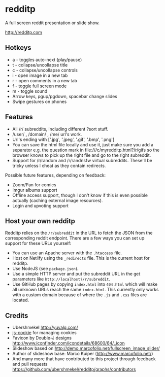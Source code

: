 # redditp

A full screen reddit presentation or slide show.

http://redditp.com

## Hotkeys

* a - toggles auto-next (play/pause)
* t - collapse/uncollapse title
* c - collapse/uncollapse controls
* i - open image in a new tab
* r - open comments in a new tab 
* f - toggle full screen mode
* m - toggle sound
* Arrow keys, pgup/pgdown, spacebar change slides
* Swipe gestures on phones

## Features

* All /r/ subreddits, including different ?sort stuff.
* /user/ , /domain/ , /me/ url's work.
* Url's ending with ['.jpg', '.jpeg', '.gif', '.bmp', '.png']
* You can save the html file locally and use it, just make sure you add a separator e.g. the question mark in file:///c/myredditp.html?/r/gifs so the browser knows to pick up the right file and go to the right subreddit.
* Support for /r/random and /r/randnsfw virtual subreddits. These'll be tricky unless I cheat as they contain redirects.

Possible future features, depending on feedback:
* Zoom/Pan for comics
* Imgur albums support
* Offline access support, though I don't know if this is even possible actually (caching external image resources).
* Login and upvoting support

## Host your own redditp

Redditp relies on the `/r/subreddit` in the URL to fetch the JSON from the corresponding reddit endpoint. There are a few ways you can set up support for these URLs yourself:

* You can use an Apache server with the `.htaccess` file.
* Host on Netlify using the `_redirects` file. This is the current host for redditp.
* Use NodeJS (see `package.json`).
* Use a simple HTTP server and put the subreddit URL in the get parameters like `http://localhost?/r/subreddit`.
* Use GitHub pages by copying `index.html` into `404.html` which will make all unknown URLs reach the same `index.html`. This currently only works with a custom domain because of where the `.js` and `.css` files are located.

## Credits

* Ubershmekel http://yuvalg.com/
* [js-cookie](https://github.com/js-cookie/js-cookie) for managing cookies
* Favicon by Double-J designs http://www.iconfinder.com/icondetails/68600/64/_icon
* Slideshow based on http://demo.marcofolio.net/fullscreen_image_slider/
* Author of slideshow base: Marco Kuiper (http://www.marcofolio.net/)
* And many more that have contributed to this project through feedback and pull requests https://github.com/ubershmekel/redditp/graphs/contributors


